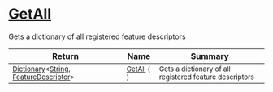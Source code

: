 # [GetAll](./FeatureDescriptor-100663418.md)

Gets a dictionary of all registered feature descriptors

| Return | Name | Summary | 
| --- | --- | --- | 
| <sub>[Dictionary](https://docs.microsoft.com/en-us/dotnet/api/System.Collections.Generic.Dictionary-2)\<[String](https://docs.microsoft.com/en-us/dotnet/api/System.String), [FeatureDescriptor](./../FeatureDescriptor.md)></sub><img width=200/>| <sub>[GetAll](./FeatureDescriptor-100663418.md) (  )</sub>| <sub>Gets a dictionary of all registered feature descriptors</sub><img width=200/>| <br>


